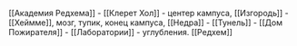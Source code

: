 [[Академия Редхема]] - 
	[[Клерет Хол]] - центер кампуса,
	[[Изгородь]] - [[Хеймме]], мозг, тупик, конец кампуса, 
	[[Недра]] - 
	[[Тунель]] - 
	[[Дом Пожирателя]] - 
	[[Лаборатории]] - углубления.
	[[Редхем]]
